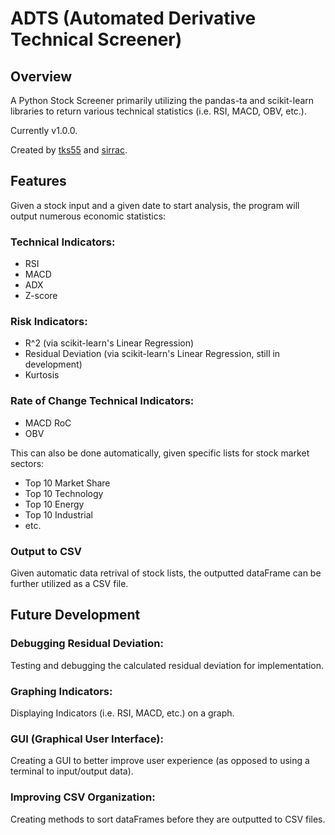 # ADTS (Automated Derivative Technical Screener)

## Overview
A Python Stock Screener primarily utilizing the pandas-ta and scikit-learn libraries to return various technical statistics (i.e. RSI, MACD, OBV, etc.).

Currently v1.0.0.

Created by [tks55](https://github.com/tks55) and [sirrac](https://github.com/sirrac).

## Features
Given a stock input and a given date to start analysis, the program will output numerous economic statistics:

### Technical Indicators:
- RSI
- MACD
- ADX
- Z-score

### Risk Indicators:
- R^2 (via scikit-learn's Linear Regression)
- Residual Deviation (via scikit-learn's Linear Regression, still in development)
- Kurtosis

### Rate of Change Technical Indicators:
- MACD RoC
- OBV

This can also be done automatically, given specific lists for stock market sectors:
- Top 10 Market Share
- Top 10 Technology
- Top 10 Energy
- Top 10 Industrial
- etc.

### Output to CSV
Given automatic data retrival of stock lists, the outputted dataFrame can be further utilized as a CSV file.

## Future Development
### Debugging Residual Deviation:
Testing and debugging the calculated residual deviation for implementation.

### Graphing Indicators:
Displaying Indicators (i.e. RSI, MACD, etc.) on a graph.

### GUI (Graphical User Interface):
Creating a GUI to better improve user experience (as opposed to using a terminal to input/output data).

### Improving CSV Organization:
Creating methods to sort dataFrames before they are outputted to CSV files.
